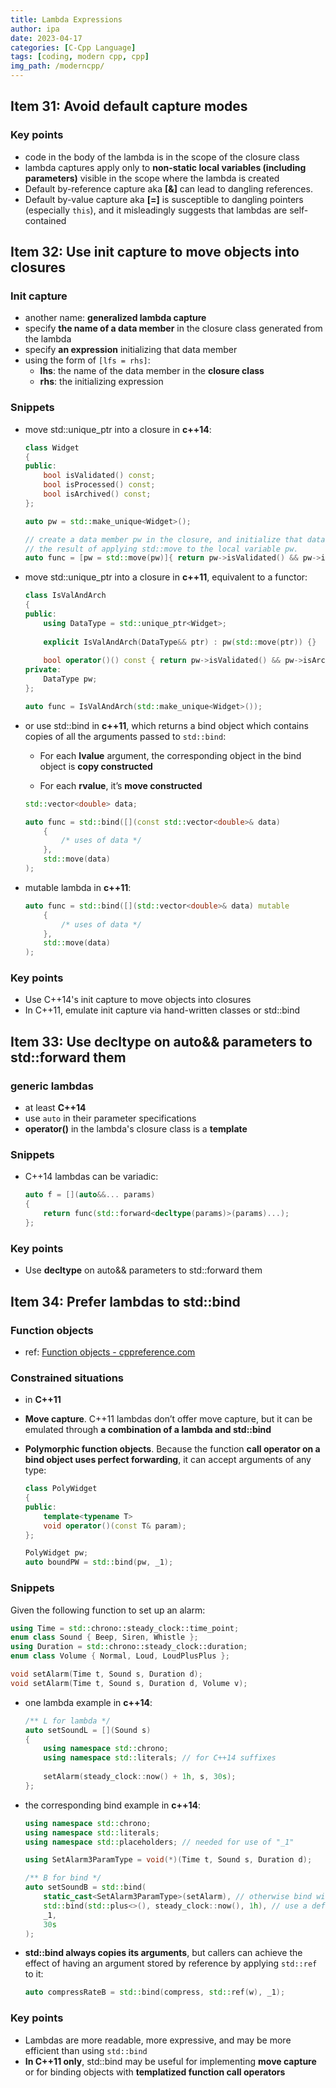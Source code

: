 ```yaml
---
title: Lambda Expressions
author: ipa
date: 2023-04-17
categories: [C-Cpp Language]
tags: [coding, modern cpp, cpp]
img_path: /moderncpp/
---
```


## Item 31: Avoid default capture modes

### Key points

- code in the body of the lambda is in the scope of the closure class  
- lambda captures apply only to **non-static local variables (including parameters)** visible in the scope where the lambda is created
- Default by-reference capture aka **[&]** can lead to dangling references.
- Default by-value capture aka **[=]** is susceptible to dangling pointers (especially `this`), and it misleadingly suggests that lambdas are self-contained

## Item 32: Use init capture to move objects into closures

### Init capture

- another name: **generalized lambda capture**
- specify **the name of a data member** in the closure class generated from the lambda
- specify **an expression** initializing that data member
- using the form of `[lfs = rhs]`:
  - **lhs**: the name of the data member in the **closure class**
  - **rhs**: the initializing expression

### Snippets

- move std::unique_ptr into a closure in **c++14**:

  ```c++
  class Widget 
  {
  public:
      bool isValidated() const;
      bool isProcessed() const;
      bool isArchived() const;
  };
  
  auto pw = std::make_unique<Widget>();
  
  // create a data member pw in the closure, and initialize that data member with 
  // the result of applying std::move to the local variable pw.
  auto func = [pw = std::move(pw)]{ return pw->isValidated() && pw->isArchived(); };
  ```

- move std::unique_ptr into a closure in **c++11**, equivalent to a functor:

  ```c++
  class IsValAndArch 
  {
  public:
      using DataType = std::unique_ptr<Widget>;
      
      explicit IsValAndArch(DataType&& ptr) : pw(std::move(ptr)) {}
      
      bool operator()() const { return pw->isValidated() && pw->isArchived(); }
  private:
      DataType pw;
  };
  
  auto func = IsValAndArch(std::make_unique<Widget>());
  ```

- or use std::bind in **c++11**, which returns a bind object which contains copies of all the arguments passed to `std::bind`:

  - For each **lvalue** argument, the corresponding object in the bind object is **copy constructed**

  - For each **rvalue**, it’s **move constructed**


  ```c++
  std::vector<double> data;
  
  auto func = std::bind([](const std::vector<double>& data)
      {
          /* uses of data */ 
      },
      std::move(data)
  );
  ```

- mutable lambda in **c++11**:

  ```c++
  auto func = std::bind([](std::vector<double>& data) mutable
      { 
          /* uses of data */ 
      },
      std::move(data)
  );
  ```

### Key points

- Use C++14's init capture to move objects into closures
- In C++11, emulate init capture via hand-written classes or std::bind

## Item 33: Use decltype on auto&& parameters to std::forward them

### generic lambdas

- at least **C++14**
- use `auto` in their parameter specifications
- **operator()** in the lambda's closure class is a **template**

### Snippets

- C++14 lambdas can be variadic:

  ```c++
  auto f = [](auto&&... params)
  {
      return func(std::forward<decltype(params)>(params)...);
  };
  ```

### Key points

- Use **decltype** on auto&& parameters to std::forward them

## Item 34: Prefer lambdas to std::bind

### Function objects

- ref: [Function objects - cppreference.com](https://en.cppreference.com/w/cpp/utility/functional)

### Constrained situations

- in **C++11**

- **Move capture**. C++11 lambdas don’t offer move capture, but it can be emulated through **a combination of a lambda and std::bind**

- **Polymorphic function objects**. Because the function **call operator on a bind object uses perfect forwarding**, it can accept arguments of any type:

  ```c++
  class PolyWidget 
  {
  public:
      template<typename T>
      void operator()(const T& param);
  };
  
  PolyWidget pw;
  auto boundPW = std::bind(pw, _1);
  ```

### Snippets

Given the following function to set up an alarm:

```c++
using Time = std::chrono::steady_clock::time_point;
enum class Sound { Beep, Siren, Whistle };
using Duration = std::chrono::steady_clock::duration;
enum class Volume { Normal, Loud, LoudPlusPlus };

void setAlarm(Time t, Sound s, Duration d);
void setAlarm(Time t, Sound s, Duration d, Volume v);
```

- one lambda example in **c++14**:

  ```c++
  /** L for lambda */
  auto setSoundL = [](Sound s)
  {
      using namespace std::chrono;
      using namespace std::literals; // for C++14 suffixes
      
      setAlarm(steady_clock::now() + 1h, s, 30s);
  };
  ```

- the corresponding bind example in **c++14**:

  ```c++
  using namespace std::chrono;
  using namespace std::literals;
  using namespace std::placeholders; // needed for use of "_1"
  
  using SetAlarm3ParamType = void(*)(Time t, Sound s, Duration d);
  
  /** B for bind */
  auto setSoundB = std::bind(
      static_cast<SetAlarm3ParamType>(setAlarm), // otherwise bind will not know which one should take
      std::bind(std::plus<>(), steady_clock::now(), 1h), // use a defer eval for the timing
      _1,
      30s
  );
  ```

- **std::bind always copies its arguments**, but callers can achieve the effect of having an argument stored by reference by applying `std::ref` to it:

  ```c++
  auto compressRateB = std::bind(compress, std::ref(w), _1);
  ```

### Key points

- Lambdas are more readable, more expressive, and may be more efficient than using `std::bind`
- **In C++11 only**, std::bind may be useful for implementing **move capture** or for binding objects with **templatized function call operators**
